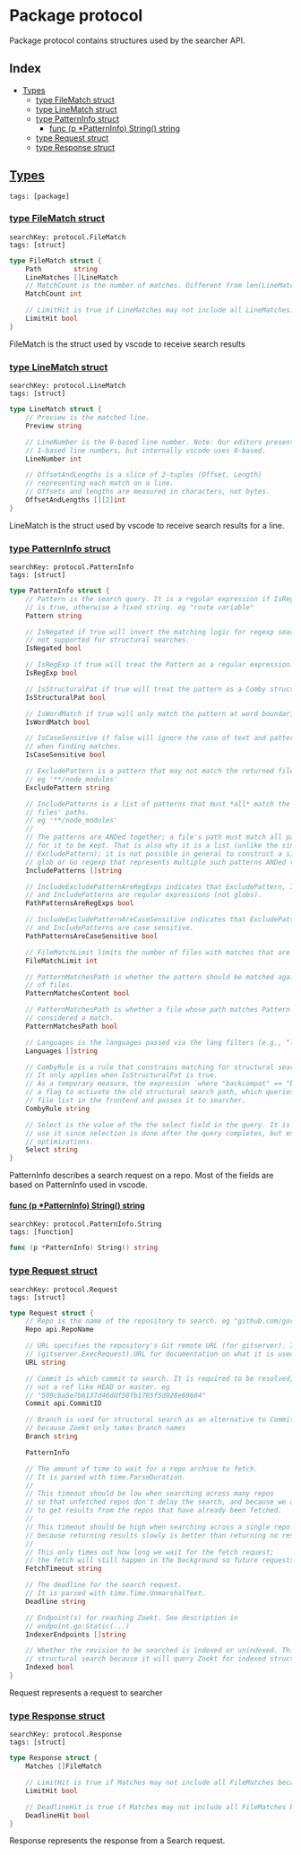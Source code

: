 # Package protocol

Package protocol contains structures used by the searcher API. 

## Index

* [Types](#type)
    * [type FileMatch struct](#FileMatch)
    * [type LineMatch struct](#LineMatch)
    * [type PatternInfo struct](#PatternInfo)
        * [func (p *PatternInfo) String() string](#PatternInfo.String)
    * [type Request struct](#Request)
    * [type Response struct](#Response)


## <a id="type" href="#type">Types</a>

```
tags: [package]
```

### <a id="FileMatch" href="#FileMatch">type FileMatch struct</a>

```
searchKey: protocol.FileMatch
tags: [struct]
```

```Go
type FileMatch struct {
	Path        string
	LineMatches []LineMatch
	// MatchCount is the number of matches. Different from len(LineMatches), as multiple lines may correspond to one logical match.
	MatchCount int

	// LimitHit is true if LineMatches may not include all LineMatches.
	LimitHit bool
}
```

FileMatch is the struct used by vscode to receive search results 

### <a id="LineMatch" href="#LineMatch">type LineMatch struct</a>

```
searchKey: protocol.LineMatch
tags: [struct]
```

```Go
type LineMatch struct {
	// Preview is the matched line.
	Preview string

	// LineNumber is the 0-based line number. Note: Our editors present
	// 1-based line numbers, but internally vscode uses 0-based.
	LineNumber int

	// OffsetAndLengths is a slice of 2-tuples (Offset, Length)
	// representing each match on a line.
	// Offsets and lengths are measured in characters, not bytes.
	OffsetAndLengths [][2]int
}
```

LineMatch is the struct used by vscode to receive search results for a line. 

### <a id="PatternInfo" href="#PatternInfo">type PatternInfo struct</a>

```
searchKey: protocol.PatternInfo
tags: [struct]
```

```Go
type PatternInfo struct {
	// Pattern is the search query. It is a regular expression if IsRegExp
	// is true, otherwise a fixed string. eg "route variable"
	Pattern string

	// IsNegated if true will invert the matching logic for regexp searches. IsNegated=true is
	// not supported for structural searches.
	IsNegated bool

	// IsRegExp if true will treat the Pattern as a regular expression.
	IsRegExp bool

	// IsStructuralPat if true will treat the pattern as a Comby structural search pattern.
	IsStructuralPat bool

	// IsWordMatch if true will only match the pattern at word boundaries.
	IsWordMatch bool

	// IsCaseSensitive if false will ignore the case of text and pattern
	// when finding matches.
	IsCaseSensitive bool

	// ExcludePattern is a pattern that may not match the returned files' paths.
	// eg '**/node_modules'
	ExcludePattern string

	// IncludePatterns is a list of patterns that must *all* match the returned
	// files' paths.
	// eg '**/node_modules'
	//
	// The patterns are ANDed together; a file's path must match all patterns
	// for it to be kept. That is also why it is a list (unlike the singular
	// ExcludePattern); it is not possible in general to construct a single
	// glob or Go regexp that represents multiple such patterns ANDed together.
	IncludePatterns []string

	// IncludeExcludePatternAreRegExps indicates that ExcludePattern, IncludePattern,
	// and IncludePatterns are regular expressions (not globs).
	PathPatternsAreRegExps bool

	// IncludeExcludePatternAreCaseSensitive indicates that ExcludePattern, IncludePattern,
	// and IncludePatterns are case sensitive.
	PathPatternsAreCaseSensitive bool

	// FileMatchLimit limits the number of files with matches that are returned.
	FileMatchLimit int

	// PatternMatchesPath is whether the pattern should be matched against the content
	// of files.
	PatternMatchesContent bool

	// PatternMatchesPath is whether a file whose path matches Pattern (but whose contents don't) should be
	// considered a match.
	PatternMatchesPath bool

	// Languages is the languages passed via the lang filters (e.g., "lang:c")
	Languages []string

	// CombyRule is a rule that constrains matching for structural search.
	// It only applies when IsStructuralPat is true.
	// As a temporary measure, the expression `where "backcompat" == "backcompat"` acts as
	// a flag to activate the old structural search path, which queries zoekt for the
	// file list in the frontend and passes it to searcher.
	CombyRule string

	// Select is the value of the the select field in the query. It is not necessary to
	// use it since selection is done after the query completes, but exposing it can enable
	// optimizations.
	Select string
}
```

PatternInfo describes a search request on a repo. Most of the fields are based on PatternInfo used in vscode. 

#### <a id="PatternInfo.String" href="#PatternInfo.String">func (p *PatternInfo) String() string</a>

```
searchKey: protocol.PatternInfo.String
tags: [function]
```

```Go
func (p *PatternInfo) String() string
```

### <a id="Request" href="#Request">type Request struct</a>

```
searchKey: protocol.Request
tags: [struct]
```

```Go
type Request struct {
	// Repo is the name of the repository to search. eg "github.com/gorilla/mux"
	Repo api.RepoName

	// URL specifies the repository's Git remote URL (for gitserver). It is optional. See
	// (gitserver.ExecRequest).URL for documentation on what it is used for.
	URL string

	// Commit is which commit to search. It is required to be resolved,
	// not a ref like HEAD or master. eg
	// "599cba5e7b6137d46ddf58fb1765f5d928e69604"
	Commit api.CommitID

	// Branch is used for structural search as an alternative to Commit
	// because Zoekt only takes branch names
	Branch string

	PatternInfo

	// The amount of time to wait for a repo archive to fetch.
	// It is parsed with time.ParseDuration.
	//
	// This timeout should be low when searching across many repos
	// so that unfetched repos don't delay the search, and because we are likely
	// to get results from the repos that have already been fetched.
	//
	// This timeout should be high when searching across a single repo
	// because returning results slowly is better than returning no results at all.
	//
	// This only times out how long we wait for the fetch request;
	// the fetch will still happen in the background so future requests don't have to wait.
	FetchTimeout string

	// The deadline for the search request.
	// It is parsed with time.Time.UnmarshalText.
	Deadline string

	// Endpoint(s) for reaching Zoekt. See description in
	// endpoint.go:Static(...)
	IndexerEndpoints []string

	// Whether the revision to be searched is indexed or unindexed. This matters for
	// structural search because it will query Zoekt for indexed structural search.
	Indexed bool
}
```

Request represents a request to searcher 

### <a id="Response" href="#Response">type Response struct</a>

```
searchKey: protocol.Response
tags: [struct]
```

```Go
type Response struct {
	Matches []FileMatch

	// LimitHit is true if Matches may not include all FileMatches because a match limit was hit.
	LimitHit bool

	// DeadlineHit is true if Matches may not include all FileMatches because a deadline was hit.
	DeadlineHit bool
}
```

Response represents the response from a Search request. 

